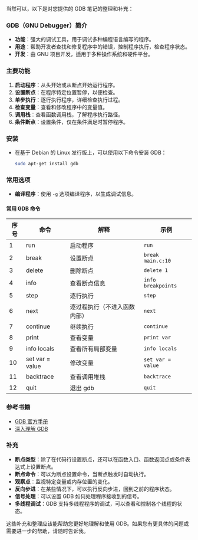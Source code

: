 ﻿当然可以，以下是对您提供的 GDB 笔记的整理和补充：

### GDB（GNU Debugger）简介
- **功能**：强大的调试工具，用于调试多种编程语言编写的程序。
- **用途**：帮助开发者查找和修复程序中的错误，控制程序执行，检查程序状态。
- **开发**：由 GNU 项目开发，适用于多种操作系统和硬件平台。

### 主要功能
1. **启动程序**：从头开始或从断点开始运行程序。
2. **设置断点**：在程序特定位置暂停，以便检查。
3. **单步执行**：逐行执行程序，详细检查执行过程。
4. **检查变量**：查看和修改程序中的变量值。
5. **调用栈**：查看函数调用栈，了解程序执行路径。
6. **条件断点**：设置条件，仅在条件满足时暂停程序。

### 安装
- 在基于 Debian 的 Linux 发行版上，可以使用以下命令安装 GDB：
  ```bash
  sudo apt-get install gdb
  ```

### 常用选项
- **编译程序**：使用 `-g` 选项编译程序，以生成调试信息。

#### 常用 GDB 命令
| 序号 | 命令 | 解释 | 示例 |
|------|------|------|------|
| 1    | run  | 启动程序 | `run` |
| 2    | break | 设置断点 | `break main.c:10` |
| 3    | delete | 删除断点 | `delete 1` |
| 4    | info | 查看断点信息 | `info breakpoints` |
| 5    | step | 逐行执行 | `step` |
| 6    | next | 逐过程执行（不进入函数内部） | `next` |
| 7    | continue | 继续执行 | `continue` |
| 8    | print | 查看变量 | `print var` |
| 9    | info locals | 查看所有局部变量 | `info locals` |
| 10   | set var = value | 修改变量 | `set var = value` |
| 11   | backtrace | 查看调用堆栈 | `backtrace` |
| 12   | quit | 退出 gdb | `quit` |

### 参考书籍
- [GDB 官方手册](https://www.gnu.org/software/gdb/documentation/)
- [深入理解 GDB](https://www.yuque.com/zhanghao-gnuwf/ah6z1a/bgikpq7bikdwpg0r)

### 补充
- **断点类型**：除了在代码行设置断点，还可以在函数入口、函数返回点或条件表达式上设置断点。
- **断点命令**：可以为断点设置命令，当断点触发时自动执行。
- **观察点**：监视特定变量或内存位置的变化。
- **反向步进**：在某些情况下，可以执行反向步进，回到之前的程序状态。
- **信号处理**：可以设置 GDB 如何处理程序接收到的信号。
- **多线程调试**：GDB 支持多线程程序的调试，可以查看和控制各个线程的状态。

这些补充和整理应该能帮助您更好地理解和使用 GDB。如果您有更具体的问题或需要进一步的帮助，请随时告诉我。
